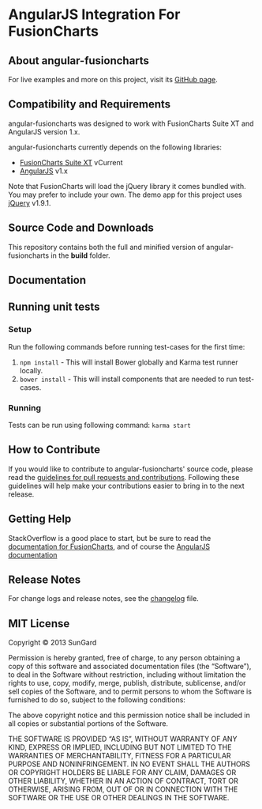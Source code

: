 # AngularJS Integration For FusionCharts

## About angular-fusioncharts

For live examples and more on this project, visit its [GitHub page](http://sungard-labs.github.io/angular-fusioncharts).

## Compatibility and Requirements

angular-fusioncharts was designed to work with FusionCharts Suite XT and AngularJS version 1.x.

angular-fusioncharts currently depends on the following libraries:

- [FusionCharts Suite XT](http://www.fusioncharts.com) vCurrent
- [AngularJS](http://www.angularjs.org) v1.x

Note that FusionCharts will load the jQuery library it comes bundled with. You may prefer to include your own.
The demo app for this project uses [jQuery](http://www.jquery.com) v1.9.1.

## Source Code and Downloads

This repository contains both the full and minified version of angular-fusioncharts in the **build** folder.

## Documentation



## Running unit tests
### Setup
Run the following commands before running test-cases for the first time:

1. `npm install` - This will install Bower globally and Karma test runner locally.
2. `bower install` - This will install components that are needed to run test-cases.

### Running
Tests can be run using following command: `karma start`

## How to Contribute

If you would like to contribute to angular-fusioncharts' source code, please read the [guidelines for pull requests and contributions](CONTRIBUTING.md). Following these guidelines will help make your contributions easier to bring in to the next release.

## Getting Help

StackOverflow is a good place to start, but be sure to read the [documentation for FusionCharts](http://www.fusioncharts.com/support/documentation/), and of course the [AngularJS documentation](http://docs.angularjs.org/api/)

## Release Notes

For change logs and release notes, see the [changelog](CHANGELOG.md) file.

## MIT License

Copyright © 2013 SunGard

Permission is hereby granted, free of charge, to any person obtaining a copy of this software and associated documentation files (the “Software”), to deal in the Software without restriction, including without limitation the rights to use, copy, modify, merge, publish, distribute, sublicense, and/or sell copies of the Software, and to permit persons to whom the Software is furnished to do so, subject to the following conditions:

The above copyright notice and this permission notice shall be included in all copies or substantial portions of the Software.

THE SOFTWARE IS PROVIDED “AS IS”, WITHOUT WARRANTY OF ANY KIND, EXPRESS OR IMPLIED, INCLUDING BUT NOT LIMITED TO THE WARRANTIES OF MERCHANTABILITY, FITNESS FOR A PARTICULAR PURPOSE AND NONINFRINGEMENT. IN NO EVENT SHALL THE AUTHORS OR COPYRIGHT HOLDERS BE LIABLE FOR ANY CLAIM, DAMAGES OR OTHER LIABILITY, WHETHER IN AN ACTION OF CONTRACT, TORT OR OTHERWISE, ARISING FROM, OUT OF OR IN CONNECTION WITH THE SOFTWARE OR THE USE OR OTHER DEALINGS IN THE SOFTWARE.
